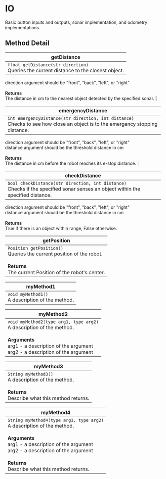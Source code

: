 # IO
Basic button inputs and outputs, sonar implementation, and odometry implementations.

## Method Detail
| getDistance  |
|--|
| `float getDistance(str direction)` <br> Queries the current distance to the closest object. <br>
direction argument should be "front", "back", "left", or "right" <br>
<br>  **Returns**  <br> The distance in cm to the nearest object detected by the specified sonar. |

| emergencyDistance  |
|--|
| `int emergencyDistance(str direction, int distance)` <br> Checks to see how close an object is to the emergency stopping distance. <br>
direction argument should be "front", "back", "left", or "right" <br>
distance argument should be the threshold distance in cm
<br><br>  **Returns**  <br> The distance in cm before the robot reaches its e-stop distance. |

| checkDistance |
|--|
| `bool checkDistance(str direction, int distance)` <br> Checks if the specified sonar senses an object within the specified distance. <br>
direction argument should be "front", "back", "left", or "right" <br>
distance argument should be the threshold distance in cm <br><br> **Returns** <br> True if there is an object within range, False otherwise.

| getPosition  |
|--|
| `Position getPosition()` <br> Queries the current position of the robot. <br><br>  **Returns** <br> The current Position of the robot's center. |

| myMethod1  |
|--|
| `void myMethod1()` <br> A description of the method. |

| myMethod2  |
|--|
| `void myMethod2(type arg1, type arg2)` <br> A description of the method. <br><br> **Arguments** <br> arg1 - a description of the argument <br> arg2 - a description of the argument |

| myMethod3  |
|--|
| `String myMethod3()` <br> A description of the method. <br><br>  **Returns**  <br> Describe what this method returns. |

| myMethod4  |
|--|
| `String myMethod4(type arg1, type arg2)` <br> A description of the method. <br><br> **Arguments** <br> arg1 - a description of the argument <br> arg2 - a description of the argument <br><br> **Returns**  <br> Describe what this method returns.
